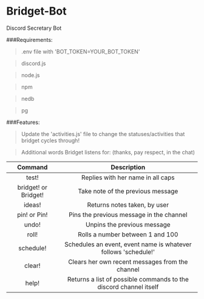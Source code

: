 # Bridget-Bot
Discord Secretary Bot

###Requirements:
  >.env file with 'BOT_TOKEN=YOUR_BOT_TOKEN'
  
  >discord.js
  
  >node.js
  
  >npm
  
  >nedb
  
  >pg

###Features:

  >Update the 'activities.js' file to change the statuses/activities that bridget cycles through!
  
  >Additional words Bridget listens for: (thanks, pay respect, in the chat)
  
  

| Command    | Description           |
| :-------------: |:-------------:| 
| test! | Replies with her name in all caps |
| bridget! or Bridget! | Take note of the previous message |
| ideas! | Returns notes taken, by user|
| pin! or Pin! | Pins the previous message in the channel |
| undo! | Unpins the previous message |
| roll! | Rolls a number between 1 and 100 |
| schedule! | Schedules an event, event name is whatever follows 'schedule!' |
| clear! | Clears her own recent messages from the channel |
| help! | Returns a list of possible commands to the discord channel itself |



